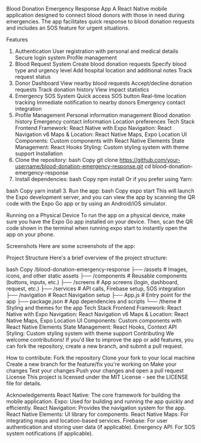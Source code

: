 Blood Donation Emergency Response App
A React Native mobile application designed to connect blood donors with those in need during emergencies. The app facilitates quick response to blood donation requests and includes an SOS feature for urgent situations.

Features
1. Authentication
User registration with personal and medical details
Secure login system
Profile management
2. Blood Request System
Create blood donation requests
Specify blood type and urgency level
Add hospital location and additional notes
Track request status
3. Donor Dashboard
View nearby blood requests
Accept/decline donation requests
Track donation history
View impact statistics
4. Emergency SOS System
Quick access SOS button
Real-time location tracking
Immediate notification to nearby donors
Emergency contact integration
5. Profile Management
Personal information management
Blood donation history
Emergency contact information
Location preferences
Tech Stack
Frontend Framework: React Native with Expo
Navigation: React Navigation v6
Maps & Location: React Native Maps, Expo Location
UI Components: Custom components with React Native Elements
State Management: React Hooks
Styling: Custom styling system with theme support
Installation
1. Clone the repository:
bash
Copy
git clone https://github.com/your-username/blood-donation-emergency-response.git
cd blood-donation-emergency-response
2. Install dependencies:
bash
Copy
npm install
Or if you prefer using Yarn:

bash
Copy
yarn install
3. Run the app:
bash
Copy
expo start
This will launch the Expo development server, and you can view the app by scanning the QR code with the Expo Go app or by using an Android/iOS simulator.

Running on a Physical Device
To run the app on a physical device, make sure you have the Expo Go app installed on your device. Then, scan the QR code shown in the terminal when running expo start to instantly open the app on your phone.

Screenshots
Here are some screenshots of the app:


Project Structure
Here's a brief overview of the project structure:

bash
Copy
/blood-donation-emergency-response
├── /assets              # Images, icons, and other static assets
├── /components          # Reusable components (buttons, inputs, etc.)
├── /screens             # App screens (login, dashboard, request, etc.)
├── /services            # API calls, Firebase setup, SOS integration
├── /navigation          # React Navigation setup
├── App.js               # Entry point for the app
├── package.json         # App dependencies and scripts
└── /theme               # Styling and themes for the app
Tech Stack
Frontend Framework: React Native with Expo
Navigation: React Navigation v6
Maps & Location: React Native Maps, Expo Location
UI Components: Custom components with React Native Elements
State Management: React Hooks, Context API
Styling: Custom styling system with theme support
Contributing
We welcome contributions! If you'd like to improve the app or add features, you can fork the repository, create a new branch, and submit a pull request.

How to contribute:
Fork the repository
Clone your fork to your local machine
Create a new branch for the feature/fix you're working on
Make your changes
Test your changes
Push your changes and open a pull request
License
This project is licensed under the MIT License - see the LICENSE file for details.

Acknowledgements
React Native: The core framework for building the mobile application.
Expo: Used for building and running the app quickly and efficiently.
React Navigation: Provides the navigation system for the app.
React Native Elements: UI library for components.
React Native Maps: For integrating maps and location-based services.
Firebase: For user authentication and storing user data (if applicable).
Emergency API: For SOS system notifications (if applicable).
